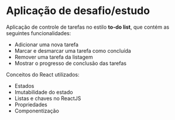 # Aplicação de desafio/estudo

Aplicação de controle de tarefas no estilo **to-do list**, que contém as seguintes funcionalidades:

- Adicionar uma nova tarefa
- Marcar e desmarcar uma tarefa como concluída
- Remover uma tarefa da listagem
- Mostrar o progresso de conclusão das tarefas

Conceitos do React utilizados:

- Estados
- Imutabilidade do estado
- Listas e chaves no ReactJS
- Propriedades
- Componentização
